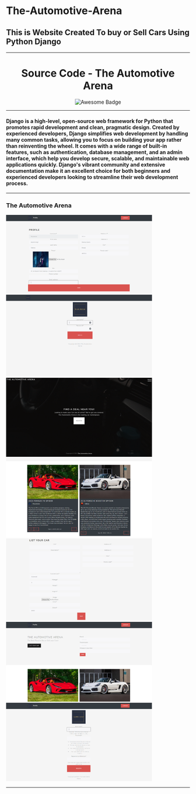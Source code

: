 # The-Automotive-Arena

## This is Website Created To buy or Sell Cars Using Python Django
---
<h1 align="center">Source Code - The Automotive Arena</h1>
<div align="center">
<img src="https://cdn.rawgit.com/sindresorhus/awesome/d7305f38d29fed78fa85652e3a63e154dd8e8829/media/badge.svg" alt="Awesome Badge"/>
</div>

---

#### Django is a high-level, open-source web framework for Python that promotes rapid development and clean, pragmatic design. Created by experienced developers, Django simplifies web development by handling many common tasks, allowing you to focus on building your app rather than reinventing the wheel. It comes with a wide range of built-in features, such as authentication, database management, and an admin interface, which help you develop secure, scalable, and maintainable web applications quickly. Django's vibrant community and extensive documentation make it an excellent choice for both beginners and experienced developers looking to streamline their web development process.
---


### The Automotive Arena
<div>
<img src="https://github.com/EkanshRathore/The-Automotive-Arena/blob/main/Preview/profile.png" alt="feed example" width="400">
<img src="https://github.com/EkanshRathore/The-Automotive-Arena/blob/main/Preview/login.png" alt="feed example" width="400">
<img src="https://github.com/EkanshRathore/The-Automotive-Arena/blob/main/Preview/landing%20page.png" alt="feed example" width="400">
<img src="https://github.com/EkanshRathore/The-Automotive-Arena/blob/main/Preview/listing%20cards.png" alt="feed example" width="400">
<img src="https://github.com/EkanshRathore/The-Automotive-Arena/blob/main/Preview/listing.png" alt="feed example" width="400">
<img src="https://github.com/EkanshRathore/The-Automotive-Arena/blob/main/Preview/homepage.png" alt="feed example" width="400">
<img src="https://github.com/EkanshRathore/The-Automotive-Arena/blob/main/Preview/register.png" alt="feed example" width="400">
</div>
</p>

---

